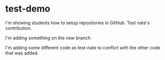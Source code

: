 # test-demo

I'm showing students how to setup repositories in GitHub.  Test nate's contribution.

I'm adding something on the new branch

I'm adding some different code as test-nate to conflict with the other code that was added.
